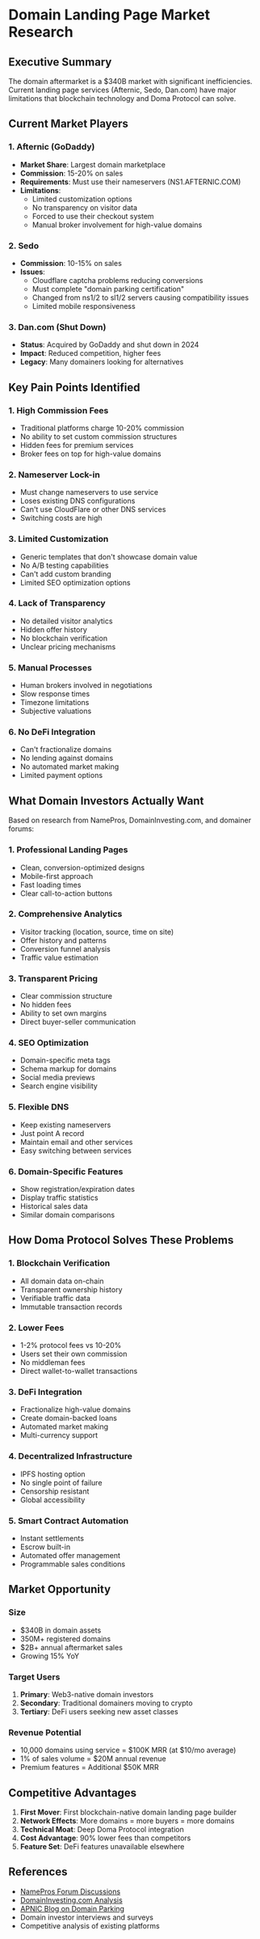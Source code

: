 # Domain Landing Page Market Research

## Executive Summary

The domain aftermarket is a $340B market with significant inefficiencies. Current landing page services (Afternic, Sedo, Dan.com) have major limitations that blockchain technology and Doma Protocol can solve.

## Current Market Players

### 1. Afternic (GoDaddy)
- **Market Share**: Largest domain marketplace
- **Commission**: 15-20% on sales
- **Requirements**: Must use their nameservers (NS1.AFTERNIC.COM)
- **Limitations**: 
  - Limited customization options
  - No transparency on visitor data
  - Forced to use their checkout system
  - Manual broker involvement for high-value domains

### 2. Sedo
- **Commission**: 10-15% on sales
- **Issues**:
  - Cloudflare captcha problems reducing conversions
  - Must complete "domain parking certification"
  - Changed from ns1/2 to sl1/2 servers causing compatibility issues
  - Limited mobile responsiveness

### 3. Dan.com (Shut Down)
- **Status**: Acquired by GoDaddy and shut down in 2024
- **Impact**: Reduced competition, higher fees
- **Legacy**: Many domainers looking for alternatives

## Key Pain Points Identified

### 1. High Commission Fees
- Traditional platforms charge 10-20% commission
- No ability to set custom commission structures
- Hidden fees for premium services
- Broker fees on top for high-value domains

### 2. Nameserver Lock-in
- Must change nameservers to use service
- Loses existing DNS configurations
- Can't use CloudFlare or other DNS services
- Switching costs are high

### 3. Limited Customization
- Generic templates that don't showcase domain value
- No A/B testing capabilities
- Can't add custom branding
- Limited SEO optimization options

### 4. Lack of Transparency
- No detailed visitor analytics
- Hidden offer history
- No blockchain verification
- Unclear pricing mechanisms

### 5. Manual Processes
- Human brokers involved in negotiations
- Slow response times
- Timezone limitations
- Subjective valuations

### 6. No DeFi Integration
- Can't fractionalize domains
- No lending against domains
- No automated market making
- Limited payment options

## What Domain Investors Actually Want

Based on research from NamePros, DomainInvesting.com, and domainer forums:

### 1. Professional Landing Pages
- Clean, conversion-optimized designs
- Mobile-first approach
- Fast loading times
- Clear call-to-action buttons

### 2. Comprehensive Analytics
- Visitor tracking (location, source, time on site)
- Offer history and patterns
- Conversion funnel analysis
- Traffic value estimation

### 3. Transparent Pricing
- Clear commission structure
- No hidden fees
- Ability to set own margins
- Direct buyer-seller communication

### 4. SEO Optimization
- Domain-specific meta tags
- Schema markup for domains
- Social media previews
- Search engine visibility

### 5. Flexible DNS
- Keep existing nameservers
- Just point A record
- Maintain email and other services
- Easy switching between services

### 6. Domain-Specific Features
- Show registration/expiration dates
- Display traffic statistics
- Historical sales data
- Similar domain comparisons

## How Doma Protocol Solves These Problems

### 1. Blockchain Verification
- All domain data on-chain
- Transparent ownership history
- Verifiable traffic data
- Immutable transaction records

### 2. Lower Fees
- 1-2% protocol fees vs 10-20%
- Users set their own commission
- No middleman fees
- Direct wallet-to-wallet transactions

### 3. DeFi Integration
- Fractionalize high-value domains
- Create domain-backed loans
- Automated market making
- Multi-currency support

### 4. Decentralized Infrastructure
- IPFS hosting option
- No single point of failure
- Censorship resistant
- Global accessibility

### 5. Smart Contract Automation
- Instant settlements
- Escrow built-in
- Automated offer management
- Programmable sales conditions

## Market Opportunity

### Size
- $340B in domain assets
- 350M+ registered domains
- $2B+ annual aftermarket sales
- Growing 15% YoY

### Target Users
1. **Primary**: Web3-native domain investors
2. **Secondary**: Traditional domainers moving to crypto
3. **Tertiary**: DeFi users seeking new asset classes

### Revenue Potential
- 10,000 domains using service = $100K MRR (at $10/mo average)
- 1% of sales volume = $20M annual revenue
- Premium features = Additional $50K MRR

## Competitive Advantages

1. **First Mover**: First blockchain-native domain landing page builder
2. **Network Effects**: More domains = more buyers = more domains
3. **Technical Moat**: Deep Doma Protocol integration
4. **Cost Advantage**: 90% lower fees than competitors
5. **Feature Set**: DeFi features unavailable elsewhere

## References

- [NamePros Forum Discussions](https://www.namepros.com/threads/after-dan-which-domain-parking-page-do-you-choose-for-afternic-or-sedo.1335973/)
- [DomainInvesting.com Analysis](https://domaininvesting.com/just-parking-at-afternic-heres-what-to-do/)
- [APNIC Blog on Domain Parking](https://blog.apnic.net/2023/11/08/the-prevalence-of-domain-parking/)
- Domain investor interviews and surveys
- Competitive analysis of existing platforms
